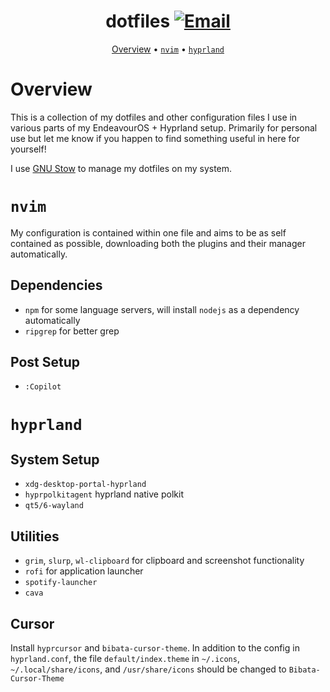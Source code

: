 <div align="center">
  
# dotfiles [![Email](https://img.shields.io/badge/EMAIL-mintjjc%40gmail.com-93BFCF?style=flat&logoSize=auto&labelColor=EEE9DA)](mailto:mintjjc@gmail.com)

[Overview](#overview) • [`nvim`](#-nvim-) • [`hyprland`](#-hyprland-)

</div>

# Overview
This is a collection of my dotfiles and other configuration files I use in various parts of my EndeavourOS + Hyprland setup. Primarily for personal use but let me know if you happen to find something useful in here for yourself!

I use [GNU Stow](https://www.gnu.org/software/stow/) to manage my dotfiles on my system.

# `nvim`
My configuration is contained within one file and aims to be as self contained as possible, downloading both the plugins and their manager automatically.

## Dependencies
- `npm` for some language servers, will install `nodejs` as a dependency automatically
- `ripgrep` for better grep

## Post Setup
- `:Copilot`

# `hyprland`
## System Setup

- `xdg-desktop-portal-hyprland`
- `hyprpolkitagent` hyprland native polkit
- `qt5/6-wayland`

## Utilities
- `grim`, `slurp`, `wl-clipboard` for clipboard and screenshot functionality
- `rofi` for application launcher
- `spotify-launcher`
- `cava`

## Cursor
Install `hyprcursor` and `bibata-cursor-theme`. In addition to the config in `hyprland.conf`, the file `default/index.theme` in `~/.icons`, `~/.local/share/icons`, and `/usr/share/icons` should be changed to `Bibata-Cursor-Theme`
